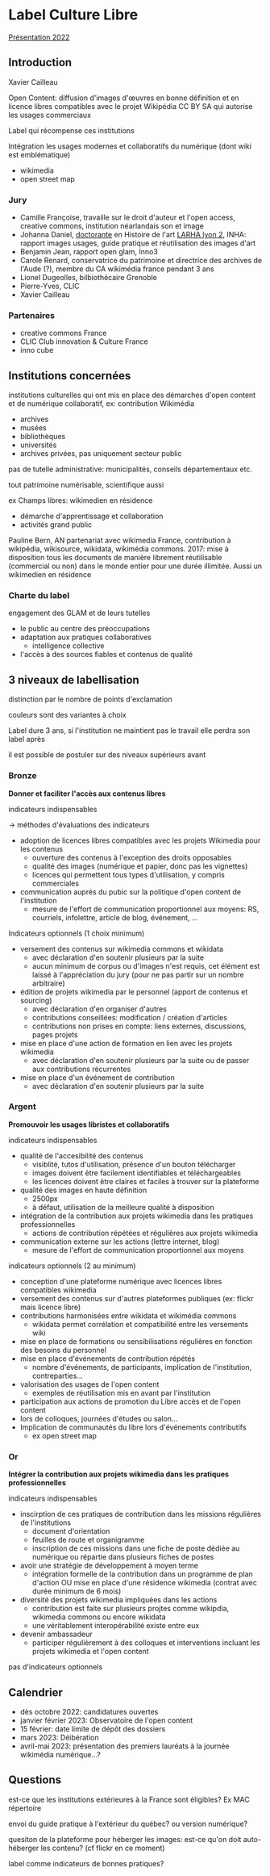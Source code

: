 # Label Culture Libre

[Présentation 2022](https://www.youtube.com/watch?v=m7jcUYz5JHo&ab_channel=Wikim%C3%A9diaFrance)

## Introduction

Xavier Cailleau

Open Content: diffusion d'images d'œuvres en bonne définition et en licence libres compatibles avec le projet Wikipédia CC BY SA qui autorise les usages commerciaux

Label qui récompense ces institutions

Intégration les usages modernes et collaboratifs du numérique (dont wiki est emblématique)

- wikimedia
- open street map

### Jury

- Camille Françoise, travaille sur le droit d'auteur et l'open access, creative commons, institution néarlandais son et image
- Johanna Daniel, [doctorante](http://larhra.ish-lyon.cnrs.fr/node/5807) en Histoire de l'art [LARHA lyon 2](http://larhra.ish-lyon.cnrs.fr/), INHA: rapport images usages, guide pratique et réutilisation des images d'art
- Benjamin Jean, rapport open glam, Inno3
- Carole Renard, conservatrice du patrimoine et directrice des archives de l'Aude (?), membre du CA wikimédia france pendant 3 ans
- Lionel Dugeolles, bilbiothécaire Grenoble
- Pierre-Yves, CLIC
- Xavier Cailleau

### Partenaires

- creative commons France
- CLIC Club innovation & Culture France
- inno cube

## Institutions concernées

institutions culturelles qui ont mis en place des démarches d'open content et de numérique collaboratif, ex: contribution Wikimédia

- archives
- musées
- bibliothèques
- universités
- archives privées, pas uniquement secteur public 

pas de tutelle administrative: municipalités, conseils départementaux etc.

tout patrimoine numérisable, scientifique aussi

ex Champs libres: wikimedien en résidence

- démarche d'apprentissage et collaboration
- activités grand public

Pauline Bern, AN partenariat avec wikimedia France, contribution à wikipédia, wikisource, wikidata, wikimédia commons. 2017: mise à disposition tous les documents de manière librement réutilisable (commercial ou non) dans le monde entier pour une durée illimitée. Aussi un wikimedien en résidence

### Charte du label

engagement des GLAM et de leurs tutelles

- le public au centre des préoccupations
- adaptation aux pratiques collaboratives
  - intelligence collective
- l'accès à des sources fiables et contenus de qualité

## 3 niveaux de labellisation

distinction par le nombre de points d'exclamation

couleurs sont des variantes à choix 

Label dure 3 ans, si l'institution ne maintient pas le travail elle perdra son label après

il est possible de postuler sur des niveaux supérieurs avant

### Bronze

**Donner et faciliter l'accès aux contenus libres**

indicateurs indispensables

→ méthodes d'évaluations des indicateurs

- adoption de licences libres compatibles avec les projets Wikimedia pour les contenus
  - ouverture des contenus à l'exception des droits opposables
  - qualité des images (numérique et papier, donc pas les vignettes)
  - licences qui permettent tous types d'utilisation, y compris commerciales
- communication auprès du pubic sur la politique d'open content de l'institution 
  - mesure de l'effort de communication proportionnel aux moyens: RS, courriels, infolettre, article de blog, événement, ...

Indicateurs optionnels (1 choix minimum)

- versement des contenus sur wikimedia commons et wikidata
  - avec déclaration d'en soutenir plusieurs par la suite
  - aucun minimum de corpus ou d'images n'est requis, cet élément est laissé à l'appréciation du jury (pour ne pas partir sur un nombre arbitraire)
- édition de projets wikimedia par le personnel (apport de contenus et sourcing)
  - avec déclaration d'en organiser d'autres
  - contributions conseillées: modification / création d'articles
  - contributions non prises en compte: liens externes, discussions, pages projets
- mise en place d'une action de formation en lien avec les projets wikimedia
  - avec déclaration d'en soutenir plusieurs par la suite ou de passer aux contributions récurrentes
- mise en place d'un événement de contribution
  - avec déclaration d'en soutenir plusieurs par la suite

### Argent

**Promouvoir les usages libristes et collaboratifs**

indicateurs indispensables

- qualité de l'accesibilité des contenus
  - visiblité, tutos d'utilisation, présence d'un bouton télécharger
  - images doivent être facilement identifiables et téléchargeables
  - les licences doivent être claires et faciles à trouver sur la plateforme
- qualité des images en haute définition
  - 2500px
  - à défaut, utilisation de la meilleure qualité à disposition
- intégration de la contribution aux projets wikimedia dans les pratiques professionnelles
  - actions de contribution répétées et régulières aux projets wikimedia
- communication externe sur les actions (lettre internet, blog)
  - mesure de l'effort de communication proportionnel aux moyens

indicateurs optionnels (2 au minimum)

- conception d'une plateforme numérique avec licences libres compatibles wikimedia
- versement des contenus sur d'autres plateformes publiques (ex: flickr mais licence libre)
- contributions harmonisées entre wikidata et wikimédia commons
  - wikidata permet corrélation et compatibilité entre les versements wiki
- mise en place de formations ou sensibilisations régulières en fonction des besoins du personnel
- mise en place d'événements de contribution répétés
  - nombre d'événements, de participants, implication de l'institution, contreparties...
- valorisation des usages de l'open content
  - exemples de réutilisation mis en avant par l'institution
- participation aux actions de promotion du Libre accès et de l'open content
- lors de colloques, journées d'études ou salon...
- Implication de communautés du libre lors d'événements contributifs
  - ex open street map

### Or

**Intégrer la contribution aux projets wikimedia dans les pratiques professionnelles**

indicateurs indispensables

- inscirption de ces pratiques de contribution dans les missions régulières de l'institutions
  - document d'orientation
  - feuilles de route et organigramme
  - inscription de ces missions dans une fiche de poste dédiée au numérique ou répartie dans plusieurs fiches de postes
- avoir une stratégie de développement à moyen terme
  - intégration formelle de la contribution dans un programme de plan d'action OU mise en place d'une résidence wikimedia (contrat avec durée minimum de 6 mois)
- diversité des projets wikimedia impliquées dans les actions
  - contribution est faite sur plusieurs projtes comme wikipdia, wikimedia commons ou encore wikidata
  - une véritablement interopérabilité existe entre eux
- devenir ambassadeur
  - participer régulièrement à des colloques et interventions incluant les projets wikimedia et l'open content

pas d'indicateurs optionnels

## Calendrier

- dès octobre 2022: candidatures ouvertes
- janvier février 2023: Observatoire de l'open content 
- 15 février: date limite de dépôt des dossiers
- mars 2023: Déibération
- avril-mai 2023: présentation des premiers lauréats à la journée wikimédia numérique...?



<!-- pause de la video: 1 14 49-->



## Questions

est-ce que les institutions extérieures à la France sont éligibles? Ex MAC répertoire

envoi du guide pratique à l'extérieur du québec? ou version numérique?

quesiton de la plateforme pour héberger les images: est-ce qu'on doit auto-héberger les contenu? (cf flickr en ce moment)

label comme indicateurs de bonnes pratiques? 